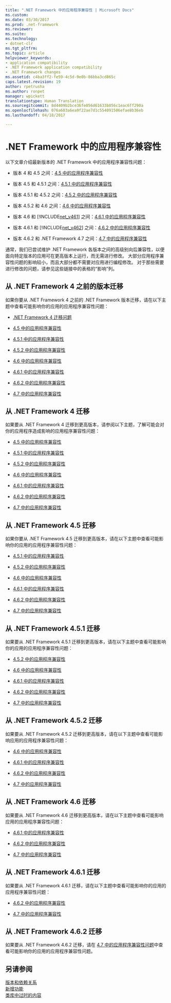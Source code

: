 ```yaml
---
title: ".NET Framework 中的应用程序兼容性 | Microsoft Docs"
ms.custom: 
ms.date: 03/30/2017
ms.prod: .net-framework
ms.reviewer: 
ms.suite: 
ms.technology:
- dotnet-clr
ms.tgt_pltfrm: 
ms.topic: article
helpviewer_keywords:
- application compatibility
- .NET Framework application compatibility
- .NET Framework changes
ms.assetid: c4ba3ff2-fe59-4c5d-9e0b-86bba3cd865c
caps.latest.revision: 19
author: rpetrusha
ms.author: ronpet
manager: wpickett
translationtype: Human Translation
ms.sourcegitcommit: 8d4409b2bce36fe056d61633b056c1eac6ff290a
ms.openlocfilehash: 076a603a6ea9f22ae7d1c554091506efae8b36eb
ms.lasthandoff: 04/18/2017

---
```

# <a name="application-compatibility-in-the-net-framework"></a>.NET Framework 中的应用程序兼容性
以下文章介绍最新版本的 .NET Framework 中的应用程序兼容性问题：  
  
-   版本 4 和 4.5 之间：[4.5 中的应用程序兼容性](../../../docs/framework/migration-guide/application-compatibility-in-the-net-framework-4-5.md)  
  
-   版本 4.5 和 4.5.1 之间：[4.5.1 中的应用程序兼容性](../../../docs/framework/migration-guide/application-compatibility-in-the-net-framework-4-5-1.md)  
  
-   版本 4.5.1 和 4.5.2 之间：[4.5.2 中的应用程序兼容性](../../../docs/framework/migration-guide/application-compatibility-in-the-net-framework-4-5-2.md)  
  
-   版本 4.5.2 和 4.6 之间：[4.6 中的应用程序兼容性](../../../docs/framework/migration-guide/application-compatibility-in-the-net-framework-4-6.md)  
  
-   版本 4.6 和 [!INCLUDE[net_v461](../../../includes/net-v461-md.md)] 之间：[4.6.1 中的应用程序兼容性](../../../docs/framework/migration-guide/application-compatibility-in-the-net-framework-4-6-1.md)  
  
-   版本 4.6.1 和 [!INCLUDE[net_v462](../../../includes/net-v462-md.md)] 之间：[4.6.2 中的应用程序兼容性](../../../docs/framework/migration-guide/application-compatibility-in-the-net-framework-4-6-2.md)  

- 版本 4.6.2 和 .NET Framework 4.7 之间：[4.7 中的应用程序兼容性](../../../docs/framework/migration-guide/application-compatibility-in-the-net-framework-4-7.md)  

通常，我们已尝试维护 .NET Framework 各版本之间的高级别向后兼容性，以便面向特定版本的应用可在更高版本上运行，而无需进行修改。 大部分应用程序兼容性问题的影响较小，而且大部分都不需要对应用进行编程修改。 对于那些需要进行修改的问题，请参见这些链接中的表格的“影响”列。  
  
## <a name="migrating-from-versions-before-the-net-framework-4"></a>从 .NET Framework 4 之前的版本迁移
  
 如果你要从 .NET Framework 4 之前的 .NET Framework 版本迁移，请在以下主题中查看可能影响你的应用的应用程序兼容性问题：  
  
-   [.NET Framework 4 迁移问题](http://msdn.microsoft.com/library/ee941656\(v=vs.100\).aspx)  
  
-   [4.5 中的应用程序兼容性](../../../docs/framework/migration-guide/application-compatibility-in-the-net-framework-4-5.md)  
  
-   [4.5.1 中的应用程序兼容性](../../../docs/framework/migration-guide/application-compatibility-in-the-net-framework-4-5-1.md)  
  
-   [4.5.2 中的应用程序兼容性](../../../docs/framework/migration-guide/application-compatibility-in-the-net-framework-4-5-2.md)  
  
-   [4.6 中的应用程序兼容性](../../../docs/framework/migration-guide/application-compatibility-in-the-net-framework-4-6.md)  
  
-   [4.6.1 中的应用程序兼容性](../../../docs/framework/migration-guide/application-compatibility-in-the-net-framework-4-6-1.md)  
  
-   [4.6.2 中的应用程序兼容性](../../../docs/framework/migration-guide/application-compatibility-in-the-net-framework-4-6-2.md)  

- [4.7 中的应用程序兼容性](../../../docs/framework/migration-guide/application-compatibility-in-the-net-framework-4-7.md)
  
## <a name="migrating-from-the-net-framework-4"></a>从 .NET Framework 4 迁移  

如果要从 .NET Framework 4 迁移到更高版本，请参阅以下主题，了解可能会对你的应用程序造成影响的应用程序兼容性问题：  
  
-   [4.5 中的应用程序兼容性](../../../docs/framework/migration-guide/application-compatibility-in-the-net-framework-4-5.md)  
  
-   [4.5.1 中的应用程序兼容性](../../../docs/framework/migration-guide/application-compatibility-in-the-net-framework-4-5-1.md)  
  
-   [4.5.2 中的应用程序兼容性](../../../docs/framework/migration-guide/application-compatibility-in-the-net-framework-4-5-2.md)  
  
-   [4.6 中的应用程序兼容性](../../../docs/framework/migration-guide/application-compatibility-in-the-net-framework-4-6.md)  
  
-   [4.6.1 中的应用程序兼容性](../../../docs/framework/migration-guide/application-compatibility-in-the-net-framework-4-6-1.md)  
  
-   [4.6.2 中的应用程序兼容性](../../../docs/framework/migration-guide/application-compatibility-in-the-net-framework-4-6-2.md)  

- [4.7 中的应用程序兼容性](../../../docs/framework/migration-guide/application-compatibility-in-the-net-framework-4-7.md)
  
## <a name="migrating-from-the-net-framework-45"></a>从 .NET Framework 4.5 迁移  
 如果你要从 .NET Framework 4.5 迁移到更高版本，请在以下主题中查看可能影响你的应用的应用程序兼容性问题：  
  
-   [4.5.1 中的应用程序兼容性](../../../docs/framework/migration-guide/application-compatibility-in-the-net-framework-4-5-1.md)  
  
-   [4.5.2 中的应用程序兼容性](../../../docs/framework/migration-guide/application-compatibility-in-the-net-framework-4-5-2.md)  
  
-   [4.6 中的应用程序兼容性](../../../docs/framework/migration-guide/application-compatibility-in-the-net-framework-4-6.md)  
  
-   [4.6.1 中的应用程序兼容性](../../../docs/framework/migration-guide/application-compatibility-in-the-net-framework-4-6-1.md)  
  
-   [4.6.2 中的应用程序兼容性](../../../docs/framework/migration-guide/application-compatibility-in-the-net-framework-4-6-2.md)  

- [4.7 中的应用程序兼容性](../../../docs/framework/migration-guide/application-compatibility-in-the-net-framework-4-7.md)
  
## <a name="migrating-from-the-net-framework-451"></a>从 .NET Framework 4.5.1 迁移  

 如果要从 .NET Framework 4.5.1 迁移到更高版本，请在以下主题中查看可能影响你的应用的应用程序兼容性问题：  
  
-   [4.5.2 中的应用程序兼容性](../../../docs/framework/migration-guide/application-compatibility-in-the-net-framework-4-5-2.md)  
  
-   [4.6 中的应用程序兼容性](../../../docs/framework/migration-guide/application-compatibility-in-the-net-framework-4-6.md)  
  
-   [4.6.1 中的应用程序兼容性](../../../docs/framework/migration-guide/application-compatibility-in-the-net-framework-4-6-1.md)  
  
-   [4.6.2 中的应用程序兼容性](../../../docs/framework/migration-guide/application-compatibility-in-the-net-framework-4-6-2.md)  

- [4.7 中的应用程序兼容性](../../../docs/framework/migration-guide/application-compatibility-in-the-net-framework-4-7.md)
  
## <a name="migrating-from-the-net-framework-452"></a>从 .NET Framework 4.5.2 迁移  
 如果要从 .NET Framework 4.5.2 迁移到更高版本，请在以下主题中查看可能影响应用的应用程序兼容性问题：  
  
-   [4.6 中的应用程序兼容性](../../../docs/framework/migration-guide/application-compatibility-in-the-net-framework-4-6.md)  
  
-   [4.6.1 中的应用程序兼容性](../../../docs/framework/migration-guide/application-compatibility-in-the-net-framework-4-6-1.md)  
  
-   [4.6.2 中的应用程序兼容性](../../../docs/framework/migration-guide/application-compatibility-in-the-net-framework-4-6-2.md)  

- [4.7 中的应用程序兼容性](../../../docs/framework/migration-guide/application-compatibility-in-the-net-framework-4-7.md)
  
## <a name="migrating-from-the-net-framework-46"></a>从 .NET Framework 4.6 迁移  
 如果要从 .NET Framework 4.6 迁移到更高版本，请在以下主题中查看可能影响应用的应用程序兼容性问题：  
  
-   [4.6.1 中的应用程序兼容性](../../../docs/framework/migration-guide/application-compatibility-in-the-net-framework-4-6-1.md)  
  
-   [4.6.2 中的应用程序兼容性](../../../docs/framework/migration-guide/application-compatibility-in-the-net-framework-4-6-2.md)  

- [4.7 中的应用程序兼容性](../../../docs/framework/migration-guide/application-compatibility-in-the-net-framework-4-7.md)
  
## <a name="migrating-from-the-net-framework-461"></a>从 .NET Framework 4.6.1 迁移  
 如果要从 .NET Framework 4.6.1 迁移，请在以下主题中查看可能影响你的应用的应用程序兼容性问题：
 
- [4.6.2 中的应用程序兼容性](../../../docs/framework/migration-guide/application-compatibility-in-the-net-framework-4-6-2.md)

- [4.7 中的应用程序兼容性](../../../docs/framework/migration-guide/application-compatibility-in-the-net-framework-4-7.md)  

## <a name="migrating-from-the-net-framework-462"></a>从 .NET Framework 4.6.2 迁移

如果要从 .NET Framework 4.6.2 迁移，请在 [4.7 中的应用程序兼容性问题](../../../docs/framework/migration-guide/application-compatibility-in-the-net-framework-4-7.md)中查看可能影响你的应用的应用程序兼容性问题。  

## <a name="see-also"></a>另请参阅  
 [版本和依赖关系](../../../docs/framework/migration-guide/versions-and-dependencies.md)   
 [新增功能](../../../docs/framework/whats-new/index.md)   
 [类库中过时的内容](../../../docs/framework/whats-new/whats-obsolete.md)

